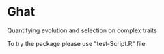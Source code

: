 # Ghat
Quantifying evolution and selection on complex traits

To try the package please use "test-Script.R" file
